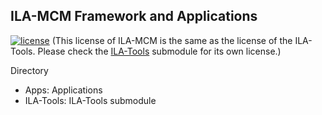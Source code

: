 ## ILA-MCM Framework and Applications

[![license](https://img.shields.io/github/license/mashape/apistatus.svg)](https://github.com/zhanghongce/ila-mcm-fmcad18/blob/master/LICENSE) (This license of ILA-MCM is the same as the license of the ILA-Tools. Please check the [ILA-Tools](https://github.com/Bo-Yuan-Huang/ILA-Tools/) submodule for its own license.)

Directory
* Apps: Applications
* ILA-Tools: ILA-Tools submodule

